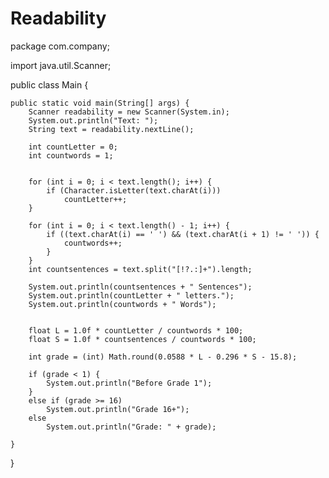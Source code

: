 # Readability
package com.company;

import java.util.Scanner;

public class Main {

    public static void main(String[] args) {
        Scanner readability = new Scanner(System.in);
        System.out.println("Text: ");
        String text = readability.nextLine();

        int countLetter = 0;
        int countwords = 1;


        for (int i = 0; i < text.length(); i++) {
            if (Character.isLetter(text.charAt(i)))
                countLetter++;
        }

        for (int i = 0; i < text.length() - 1; i++) {
            if ((text.charAt(i) == ' ') && (text.charAt(i + 1) != ' ')) {
                countwords++;
            }
        }
        int countsentences = text.split("[!?.:]+").length;

        System.out.println(countsentences + " Sentences");
        System.out.println(countLetter + " letters.");
        System.out.println(countwords + " Words");


        float L = 1.0f * countLetter / countwords * 100;
        float S = 1.0f * countsentences / countwords * 100;

        int grade = (int) Math.round(0.0588 * L - 0.296 * S - 15.8);

        if (grade < 1) {
            System.out.println("Before Grade 1");
        }
        else if (grade >= 16)
            System.out.println("Grade 16+");
        else
            System.out.println("Grade: " + grade);

    }
}
